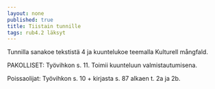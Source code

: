 ```yaml
---
layout: none
published: true
title: Tiistain tunnille
tags: rub4.2 läksyt
---
```

Tunnilla sanakoe tekstistä 4 ja kuuntelukoe teemalla Kulturell mångfald.

PAKOLLISET:
Työvihkon s. 11. Toimii kuunteluun valmistautumisena.

Poissaolijat:
Työvihkon s. 10 + kirjasta s. 87 alkaen t. 2a ja 2b.